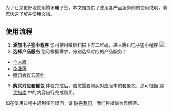 为了让您更好地使用腾讯电子签，本文档提供了使用各产品服务前的使用说明，助您快速了解并使用文档。

## 使用流程
1. **添加电子签小程序**
您可使用微信扫描下方二维码，进入腾讯电子签小程序
![](https://qcloudimg.tencent-cloud.cn/raw/425f79ab462d2b0c7722c16e7467f82a.jpg)
2. **选择产品服务**
您可根据需求，分别选择对应的产品服务：
 - [个人版](https://cloud.tencent.com/document/product/1323/78863)
 - [企业版](https://cloud.tencent.com/document/product/1323/78868)
 - [腾讯会议云签约](https://cloud.tencent.com/document/product/1323/78869)
3. **购买对应套餐包**
体验完成后，若您需要购买对应版本的套餐包，您可根据 [购买指南](https://cloud.tencent.com/document/product/1323/53795) 中的内容自行完成购买。

如在使用过程中遇到任何疑问，请 [联系我们](https://cloud.tencent.com/document/product/1323/59638)，我们将竭诚为您解答。
